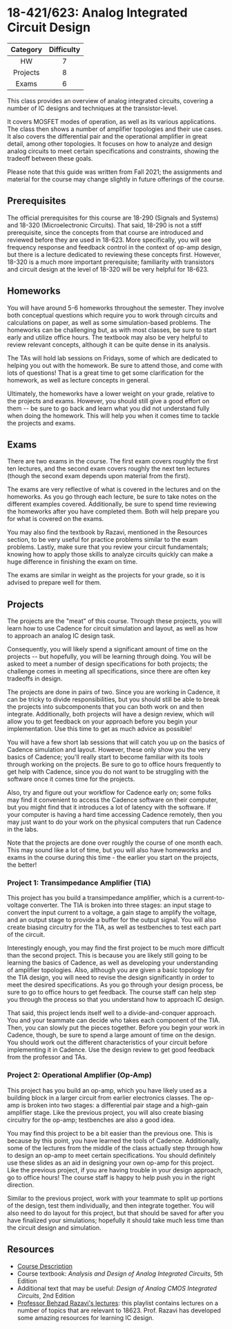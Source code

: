 # 18-421/623: Analog Integrated Circuit Design

| Category | Difficulty |
|:-:       | :-:        |
| HW       | 7          |
| Projects | 8          |
| Exams    | 6          |

This class provides an overview of analog integrated circuits, covering a number of IC designs and techniques at the transistor-level.

It covers MOSFET modes of operation, as well as its various applications. The class then shows a number of amplifier topologies and their use cases. It also covers the differential pair and the operational amplifier in great detail, among other topologies. It focuses on how to analyze and design analog circuits to meet certain specifications and constraints, showing the tradeoff between these goals.

Please note that this guide was written from Fall 2021; the assignments and material for the course may change slightly in future offerings of the course.

## Prerequisites

The official prerequisites for this course are 18-290 (Signals and Systems) and 18-320 (Microelectronic Circuits). That said, 18-290 is not a stiff prerequisite, since the concepts from that course are introduced and reviewed before they are used in 18-623. More specifically, you will see frequency response and feedback control in the context of op-amp design, but there is a lecture dedicated to reviewing these concepts first. However, 18-320 is a much more important prerequisite; familiarity with transistors and circuit design at the level of 18-320 will be very helpful for 18-623.

## Homeworks

You will have around 5-6 homeworks throughout the semester. They involve both conceptual questions which require you to work through circuits and calculations on paper, as well as some simulation-based problems. The homeworks can be challenging but, as with most classes, be sure to start early and utilize office hours. The textbook may also be very helpful to review relevant concepts, although it can be quite dense in its analysis.

The TAs will hold lab sessions on Fridays, some of which are dedicated to helping you out with the homework. Be sure to attend those, and come with lots of questions! That is a great time to get some clarification for the homework, as well as lecture concepts in general.

Ultimately, the homeworks have a lower weight on your grade, relative to the projects and exams. However, you should still give a good effort on them -- be sure to go back and learn what you did not understand fully when doing the homework. This will help you when it comes time to tackle the projects and exams.

## Exams

There are two exams in the course. The first exam covers roughly the first ten lectures, and the second exam covers roughly the next ten lectures (though the second exam depends upon material from the first).

The exams are very reflective of what is covered in the lectures and on the homeworks. As you go through each lecture, be sure to take notes on the different examples covered. Additionally, be sure to spend time reviewing the homeworks after you have completed them. Both will help prepare you for what is covered on the exams.

You may also find the textbook by Razavi, mentioned in the Resources section, to be very useful for practice problems similar to the exam problems. Lastly, make sure that you review your circuit fundamentals; knowing how to apply those skills to analyze circuits quickly can make a huge difference in finishing the exam on time.

The exams are similar in weight as the projects for your grade, so it is advised to prepare well for them.

## Projects

The projects are the "meat" of this course. Through these projects, you will learn how to use Cadence for circuit simulation and layout, as well as how to approach an analog IC design task.

Consequently, you will likely spend a significant amount of time on the projects -- but hopefully, you will be learning through doing. You will be asked to meet a number of design specifications for both projects; the challenge comes in meeting all specifications, since there are often key tradeoffs in design.

The projects are done in pairs of two. Since you are working in Cadence, it can be tricky to divide responsibilities, but you should still be able to break the projects into subcomponents that you can both work on and then integrate.
Additionally, both projects will have a design review, which will allow you to get feedback on your approach before you begin your implementation. Use this time to get as much advice as possible!

You will have a few short lab sessions that will catch you up on the basics of Cadence simulation and layout. However, these only show you the very basics of Cadence; you'll really start to become familiar with its tools through working on the projects. Be sure to go to office hours frequently to get help with Cadence, since you do not want to be struggling with the software once it comes time for the projects.

Also, try and figure out your workflow for Cadence early on; some folks may find it convenient to access the Cadence software on their computer, but you might find that it introduces a lot of latency with the software. If your computer is having a hard time accessing Cadence remotely, then you may just want to do your work on the physical computers that run Cadence in the labs.

Note that the projects are done over roughly the course of one month each. This may sound like a lot of time, but you will also have homeworks and exams in the course during this time - the earlier you start on the projects, the better!

### Project 1: Transimpedance Amplifier (TIA)

This project has you build a transimpedance amplifier, which is a current-to-voltage converter. The TIA is broken into three stages: an input stage to convert the input current to a voltage, a gain stage to amplify the voltage, and an output stage to provide a buffer for the output signal. You will also create biasing circuitry for the TIA, as well as testbenches to test each part of the circuit.

Interestingly enough, you may find the first project to be much more difficult than the second project. This is because you are likely still going to be learning the basics of Cadence, as well as developing your understanding of amplifier topologies.
Also, although you are given a basic topology for the TIA design, you will need to revise the design significantly in order to meet the desired specifications. As you go through your design process, be sure to go to office hours to get feedback. The course staff can help step you through the process so that you understand how to approach IC design.

That said, this project lends itself well to a divide-and-conquer approach. You and your teammate can decide who takes each component of the TIA. Then, you can slowly put the pieces together.
Before you begin your work in Cadence, though, be sure to spend a large amount of time on the design. You should work out the different characteristics of your circuit before implementing it in Cadence. Use the design review to get good feedback from the professor and TAs.

### Project 2: Operational Amplifier (Op-Amp)

This project has you build an op-amp, which you have likely used as a building block in a larger circuit from earlier electronics classes. The op-amp is broken into two stages: a differential pair stage and a high-gain amplifier stage. Like the previous project, you will also create biasing circuitry for the op-amp; testbenches are also a good idea.

You may find this project to be a bit easier than the previous one. This is because by this point, you have learned the tools of Cadence.
Additionally, some of the lectures from the middle of the class actually step through how to design an op-amp to meet certain specifications. You should definitely use these slides as an aid in designing your own op-amp for this project. Like the previous project, if you are having trouble in your design approach, go to office hours! The course staff is happy to help push you in the right direction.

Similar to the previous project, work with your teammate to split up portions of the design, test them individually, and then integrate together. You will also need to do layout for this project, but that should be saved for after you have finalized your simulations; hopefully it should take much less time than the circuit design and simulation.

## Resources

- [Course Description](https://courses.ece.cmu.edu/18623)
- Course textbook: _Analysis and Design of Analog Integrated Circuits_, 5th Edition
- Additional text that may be useful: _Design of Analog CMOS Integrated Circuits_, 2nd Edition
- [Professor Behzad Razavi's lectures](https://www.youtube.com/playlist?list=PLyYrySVqmyVPzvVlPW-TTzHhNWg1J_0LU): this playlist contains lectures on a number of topics that are relevant to 18623. Prof. Razavi has developed some amazing resources for learning IC design.
